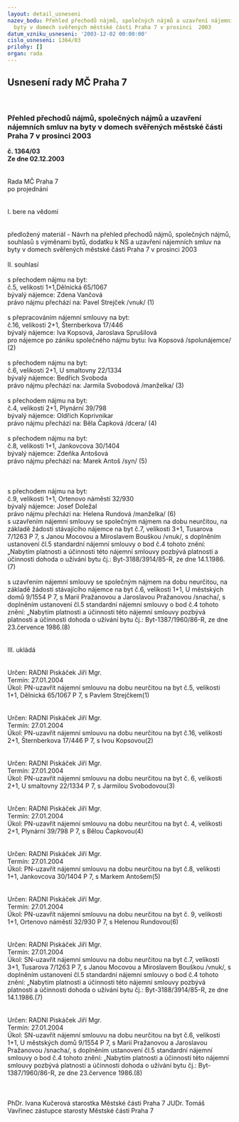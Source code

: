 ```yaml
---
layout: detail_usneseni
nazev_bodu: Přehled přechodů nájmů, společných nájmů a uzavření nájemních smluv na
  byty v domech svěřených městské části Praha 7 v prosinci  2003
datum_vzniku_usneseni: '2003-12-02 00:00:00'
cislo_usneseni: 1364/03
prilohy: []
organ: rada
---
```

<div id="ucUsn_pList" class="usn">
	<span><h2>Usnesení rady MČ Praha 7 </h2>
<br></span><div class="standBody">
<span><h3>Přehled přechodů nájmů, společných nájmů a uzavření nájemních smluv na byty v domech svěřených městské části Praha 7 v prosinci  2003</h3></span><div class="center">
		<strong>č. 1364/03</strong><br>
	</div>
<div class="center">
		<strong>Ze dne 02.12.2003</strong><br><br>
	</div>
<br>Rada MČ Praha 7<br>po projednání<br><br><br>I.	bere na vědomí<br><br> <br>předložený materiál - Návrh na přehled přechodů nájmů, společných nájmů, souhlasů s výměnami bytů,  dodatku k NS a uzavření nájemních smluv na byty v domech svěřených městské části Praha 7 v prosinci  2003 <br><br>II.	souhlasí <br><br>s přechodem nájmu na byt:<br>č.5, velikosti 1+1,Dělnická 65/1067<br>bývalý nájemce: Zdena Vančová<br>právo nájmu přechází na: Pavel Strejček /vnuk/							(1)                                           <br><br>s přepracováním nájemní smlouvy na byt:<br>č.16, velikosti 2+1, Šternberkova 17/446<br>bývalý nájemce: Iva Kopsová, Jaroslava Sprušilová <br>pro nájemce po zániku společného nájmu bytu: Iva Kopsová /spolunájemce/	 	        	(2)                                                                                                                                                        <br><br>s přechodem nájmu na byt:<br>č.6, velikosti 2+1, U smaltovny 22/1334<br>bývalý nájemce: Bedřich Svoboda<br>právo nájmu přechází na: Jarmila Svobodová /manželka/				                	(3)<br>	<br>s přechodem nájmu na byt:<br>č.4, velikosti 2+1, Plynární 39/798<br>bývalý nájemce: Oldřich Koprivnikar <br>právo nájmu přechází na: Běla Čapková /dcera/							(4)<br><br>s přechodem nájmu na byt:<br>č.8, velikosti 1+1, Jankovcova 30/1404<br>bývalý nájemce: Zdeňka Antošová<br>právo nájmu přechází na: Marek Antoš /syn/							(5)<br><br><br><br>s přechodem nájmu na byt:<br>č.9, velikosti 1+1, Ortenovo náměstí 32/930<br>bývalý nájemce: Josef Doležal<br>právo nájmu přechází na: Helena Rundová /manželka/						(6)<br>									                                                                                                                         s uzavřením nájemní smlouvy se společným nájmem na dobu neurčitou, na základě žádosti stávajícího nájemce na byt č.7, velikosti 3+1, Tusarova 7/1263 P 7, s Janou  Mocovou a Miroslavem Bouškou /vnuk/,  s doplněním ustanovení čl.5 standardní nájemní smlouvy o bod č.4 tohoto znění: „Nabytím platnosti a účinnosti této nájemní smlouvy pozbývá platnosti a účinnosti dohoda o užívání bytu  čj.: Byt-3188/3914/85-R, ze dne 14.1.1986.(7)<br> <br>s uzavřením nájemní smlouvy se společným nájmem na dobu neurčitou, na základě žádosti stávajícího nájemce na byt č.6, velikosti 1+1, U městských domů 9/1554 P 7, s Marií Pražanovou a Jaroslavou Pražanovou /snacha/, s doplněním ustanovení čl.5 standardní nájemní smlouvy o bod č.4 tohoto znění: „Nabytím platnosti a účinnosti této nájemní smlouvy pozbývá platnosti a účinnosti dohoda o užívání bytu  čj.: Byt-1387/1960/86-R, ze dne 23.července 1986.(8)<br><br><br>III.	ukládá<br><br> <br>Určen:	RADNI Piskáček Jiří Mgr.<br>Termín: 27.01.2004<br>Úkol:	PN-uzavřít nájemní smlouvu na dobu neurčitou na byt č.5, velikosti 1+1, Dělnická 65/1067 P 7, s Pavlem Strejčkem(1) <br> <br> <br>Určen:	RADNI Piskáček Jiří Mgr.<br>Termín: 27.01.2004<br>Úkol:	PN-uzavřít nájemní smlouvu na dobu neurčitou na byt č.16, velikosti 2+1, Šternberkova 17/446 P 7, s Ivou Kopsovou(2) <br> <br> <br>Určen:	RADNI Piskáček Jiří Mgr.<br>Termín: 27.01.2004<br>Úkol:	PN-uzavřít nájemní smlouvu na dobu neurčitou na byt č. 6, velikosti 2+1, U smaltovny 22/1334 P 7, s Jarmilou Svobodovou(3) <br> <br> <br>Určen:	RADNI Piskáček Jiří Mgr.<br>Termín: 27.01.2004<br>Úkol:	PN-uzavřít nájemní smlouvu na dobu neurčitou na byt č. 4, velikosti 2+1, Plynární 39/798 P 7, s Bělou Čapkovou(4) <br> <br> <br>Určen:	RADNI Piskáček Jiří Mgr.<br>Termín: 27.01.2004<br>Úkol:	PN-uzavřít nájemní smlouvu na dobu neurčitou na byt č.8, velikosti 1+1, Jankovcova 30/1404 P 7, s Markem Antošem(5)<br> <br> <br>Určen:	RADNI Piskáček Jiří Mgr.<br>Termín: 27.01.2004<br>Úkol:	PN-uzavřít nájemní smlouvu na dobu neurčitou na byt č. 9, velikosti 1+1, Ortenovo náměstí 32/930 P 7, s Helenou Rundovou(6)<br> <br><br>Určen:	RADNI Piskáček Jiří Mgr.<br>Termín: 27.01.2004<br>Úkol:	SN-uzavřít nájemní smlouvu na dobu neurčitou na byt č.7, velikosti 3+1, Tusarova 7/1263 P 7, s Janou  Mocovou a Miroslavem Bouškou /vnuk/, s doplněním ustanovení čl.5 standardní nájemní smlouvy o bod č.4 tohoto znění: „Nabytím platnosti a účinnosti této nájemní smlouvy pozbývá platnosti a účinnosti dohoda o užívání bytu  čj.: Byt-3188/3914/85-R, ze dne 14.1.1986.(7)<br> <br><br>Určen:	RADNI Piskáček Jiří Mgr.<br>Termín: 27.01.2004<br>Úkol:	SN-uzavřít nájemní smlouvu na dobu neurčitou na byt č.6, velikosti 1+1, U městských domů 9/1554 P 7, s Marií Pražanovou a Jaroslavou Pražanovou /snacha/, s doplněním ustanovení čl.5 standardní nájemní smlouvy o bod č.4 tohoto znění: „Nabytím platnosti a účinnosti této nájemní smlouvy pozbývá platnosti a účinnosti dohoda o užívání bytu  čj.: Byt-1387/1960/86-R, ze dne 23.července 1986.(8)<br> <br> <br>	<br>PhDr. Ivana Kučerová starostka Městské části Praha 7	 JUDr. Tomáš Vavřinec zástupce starosty Městské části Praha 7<br>	<br><br>
</div>
</div>